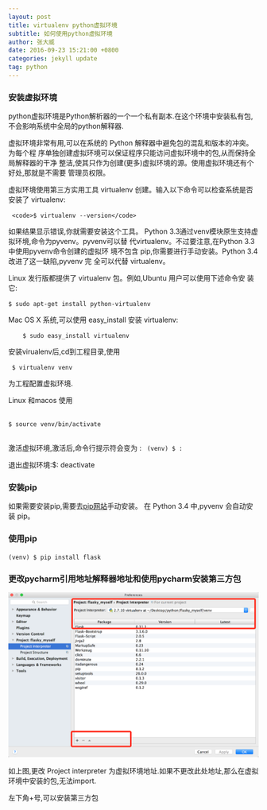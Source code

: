 ```yaml
---
layout: post
title: virtualenv python虚拟环境
subtitle: 如何使用python虚拟环境
author: 张大威
date: 2016-09-23 15:21:00 +0800
categories: jekyll update
tag: python
---
```


<h3>安装虚拟环境</h3>
python虚拟环境是Python解析器的一个一个私有副本.在这个环境中安装私有包,不会影响系统中全局的python解释器.


虚拟环境非常有用,可以在系统的 Python 解释器中避免包的混乱和版本的冲突。为每个程 序单独创建虚拟环境可以保证程序只能访问虚拟环境中的包,从而保持全局解释器的干净 整洁,使其只作为创建(更多)虚拟环境的源。使用虚拟环境还有个好处,那就是不需要 管理员权限。


虚拟环境使用第三方实用工具 virtualenv 创建。输入以下命令可以检查系统是否安装了 virtualenv:


     <code>$ virtualenv --version</code>

     
如果结果显示错误,你就需要安装这个工具。
Python 3.3通过venv模块原生支持虚拟环境,命令为pyvenv。pyvenv可以替 代virtualenv。不过要注意,在Python 3.3中使用pyvenv命令创建的虚拟环 境不包含 pip,你需要进行手动安装。Python 3.4 改进了这一缺陷,pyvenv 完 全可以代替 virtualenv。


Linux 发行版都提供了 virtualenv 包。例如,Ubuntu 用户可以使用下述命令安 装它:

```
$ sudo apt-get install python-virtualenv

```
Mac OS X 系统,可以使用 easy_install 安装 virtualenv:

```
	$ sudo easy_install virtualenv

```


安装virualenv后,cd到工程目录,使用

```
 $ virtualenv venv
```

为工程配置虚拟环境.




Linux 和macos 使用      

```

$ source venv/bin/activate 


```


激活虚拟环境,激活后,命令行提示符会变为  : ` (venv) $ :`

退出虚拟环境:$: deactivate
<h3>安装pip</h3>

如果需要安装pip,需要去[pip网站](https://pip.pypa.io/en/latest/installing.htm)手动安装。 在 Python 3.4 中,pyvenv 会自动安装 pip。

<h3>使用pip</h3>

<code>(venv) $ pip install flask</code>


<h3>更改pycharm引用地址解释器地址和使用pycharm安装第三方包</h3>

![](/img/post/pycharm_interpreter.png)

如上图,更改 Project interpreter 为虚拟环境地址.如果不更改此处地址,那么在虚拟环境中安装的包,无法import.

左下角+号,可以安装第三方包
